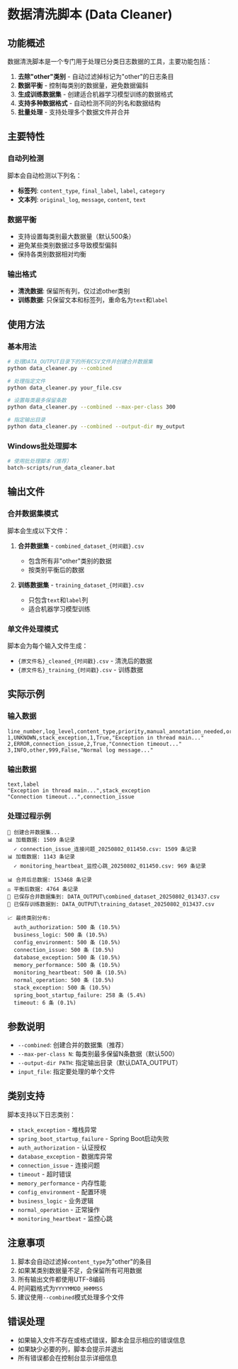 # 数据清洗脚本 (Data Cleaner)

## 功能概述

数据清洗脚本是一个专门用于处理已分类日志数据的工具，主要功能包括：

1. **去除"other"类别** - 自动过滤掉标记为"other"的日志条目
2. **数据平衡** - 控制每类别的数据量，避免数据偏斜
3. **生成训练数据集** - 创建适合机器学习模型训练的数据格式
4. **支持多种数据格式** - 自动检测不同的列名和数据结构
5. **批量处理** - 支持处理多个数据文件并合并

## 主要特性

### 自动列检测
脚本会自动检测以下列名：
- **标签列**: `content_type`, `final_label`, `label`, `category`
- **文本列**: `original_log`, `message`, `content`, `text`

### 数据平衡
- 支持设置每类别最大数据量（默认500条）
- 避免某些类别数据过多导致模型偏斜
- 保持各类别数据相对均衡

### 输出格式
- **清洗数据**: 保留所有列，仅过滤other类别
- **训练数据**: 只保留文本和标签列，重命名为`text`和`label`

## 使用方法

### 基本用法

```bash
# 处理DATA_OUTPUT目录下的所有CSV文件并创建合并数据集
python data_cleaner.py --combined

# 处理指定文件
python data_cleaner.py your_file.csv

# 设置每类最多保留条数
python data_cleaner.py --combined --max-per-class 300

# 指定输出目录
python data_cleaner.py --combined --output-dir my_output
```

### Windows批处理脚本

```bash
# 使用批处理脚本（推荐）
batch-scripts/run_data_cleaner.bat
```

## 输出文件

### 合并数据集模式
脚本会生成以下文件：

1. **合并数据集** - `combined_dataset_{时间戳}.csv`
   - 包含所有非"other"类别的数据
   - 按类别平衡后的数据

2. **训练数据集** - `training_dataset_{时间戳}.csv`
   - 只包含`text`和`label`列
   - 适合机器学习模型训练

### 单文件处理模式
脚本会为每个输入文件生成：
- `{原文件名}_cleaned_{时间戳}.csv` - 清洗后的数据
- `{原文件名}_training_{时间戳}.csv` - 训练数据

## 实际示例

### 输入数据
```csv
line_number,log_level,content_type,priority,manual_annotation_needed,original_log
1,UNKNOWN,stack_exception,1,True,"Exception in thread main..."
2,ERROR,connection_issue,2,True,"Connection timeout..."
3,INFO,other,999,False,"Normal log message..."
```

### 输出数据
```csv
text,label
"Exception in thread main...",stack_exception
"Connection timeout...",connection_issue
```

### 处理过程示例

```
🔄 创建合并数据集...
📊 加载数据: 1509 条记录
  ✓ connection_issue_连接问题_20250802_011450.csv: 1509 条记录
📊 加载数据: 1143 条记录
  ✓ monitoring_heartbeat_监控心跳_20250802_011450.csv: 969 条记录

📊 合并后总数据: 153468 条记录
⚖️ 平衡后数据: 4764 条记录
💾 已保存合并数据集到: DATA_OUTPUT\combined_dataset_20250802_013437.csv
💾 已保存训练数据到: DATA_OUTPUT\training_dataset_20250802_013437.csv

📈 最终类别分布:
  auth_authorization: 500 条 (10.5%)
  business_logic: 500 条 (10.5%)
  config_environment: 500 条 (10.5%)
  connection_issue: 500 条 (10.5%)
  database_exception: 500 条 (10.5%)
  memory_performance: 500 条 (10.5%)
  monitoring_heartbeat: 500 条 (10.5%)
  normal_operation: 500 条 (10.5%)
  stack_exception: 500 条 (10.5%)
  spring_boot_startup_failure: 258 条 (5.4%)
  timeout: 6 条 (0.1%)
```

## 参数说明

- `--combined`: 创建合并的数据集（推荐）
- `--max-per-class N`: 每类别最多保留N条数据（默认500）
- `--output-dir PATH`: 指定输出目录（默认DATA_OUTPUT）
- `input_file`: 指定要处理的单个文件

## 类别支持

脚本支持以下日志类别：
- `stack_exception` - 堆栈异常
- `spring_boot_startup_failure` - Spring Boot启动失败
- `auth_authorization` - 认证授权
- `database_exception` - 数据库异常
- `connection_issue` - 连接问题
- `timeout` - 超时错误
- `memory_performance` - 内存性能
- `config_environment` - 配置环境
- `business_logic` - 业务逻辑
- `normal_operation` - 正常操作
- `monitoring_heartbeat` - 监控心跳

## 注意事项

1. 脚本会自动过滤掉`content_type`为"other"的条目
2. 如果某类别数据量不足，会保留所有可用数据
3. 所有输出文件都使用UTF-8编码
4. 时间戳格式为`YYYYMMDD_HHMMSS`
5. 建议使用`--combined`模式处理多个文件

## 错误处理

- 如果输入文件不存在或格式错误，脚本会显示相应的错误信息
- 如果缺少必要的列，脚本会提示并退出
- 所有错误都会在控制台显示详细信息 
